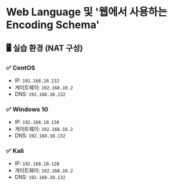 # Web Language 및 '웹에서 사용하는 Encoding Schema'

## 🖥️ 실습 환경 (NAT 구성)

### ✅ CentOS
- IP: `192.168.10.132`
- 게이트웨이: `192.168.10.2`
- DNS: `192.168.10.132`

### ✅ Windows 10
- IP: `192.168.10.130`
- 게이트웨이: `192.168.10.2`
- DNS: `192.168.10.132`

### ✅ Kali
- IP: `192.168.10.128`
- 게이트웨이: `192.168.10.2`
- DNS: `192.168.10.132`